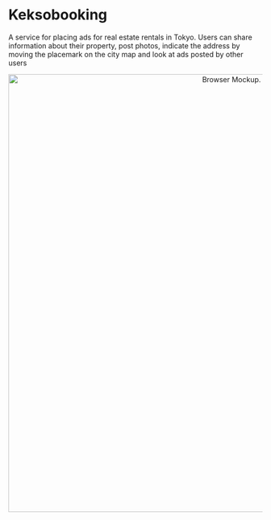 # Keksobooking

A service for placing ads for real estate rentals in Tokyo. Users can share information about their property, post photos, indicate the address by moving the placemark on the city map and look at ads posted by other users

<p align="center"><img width="869" alt="Browser Mockup." src="/keksobooking-preview.png"></p>
